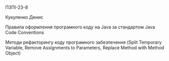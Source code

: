 ПЗПІ-23-8

Кукуленко Денис

Правила оформлення програмного коду на Java за  стандартом Java Code Conventions

Методи рефакторингу коду програмного забезпечення (Split Temporary Variable, Remove Assignments to Parameters, Replace Method with Method Object)
